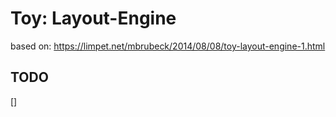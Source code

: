 # Toy: Layout-Engine

based on: https://limpet.net/mbrubeck/2014/08/08/toy-layout-engine-1.html


## TODO

[] 